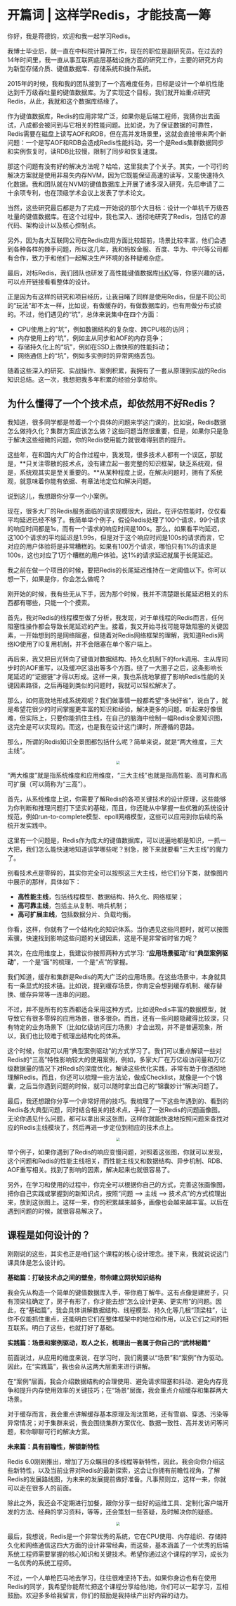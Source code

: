 # 开篇词 \| 这样学Redis，才能技高一筹

你好，我是蒋德钧，欢迎和我一起学习Redis。

我博士毕业后，就一直在中科院计算所工作，现在的职位是副研究员。在过去的14年时间里，我一直从事互联网底层基础设施方面的研究工作，主要的研究方向为新型存储介质、键值数据库、存储系统和操作系统。

2015年的时候，我和我的团队接到了一个高难度任务，目标是设计一个单机性能达到千万级吞吐量的键值数据库。为了实现这个目标，我们就开始重点研究Redis，从此，我就和这个数据库结缘了。

作为键值数据库，Redis的应用非常广泛，如果你是后端工程师，我猜你出去面试，八成都会被问到与它相关的性能问题。比如说，为了保证数据的可靠性，Redis需要在磁盘上读写AOF和RDB，但在高并发场景里，这就会直接带来两个新问题：一个是写AOF和RDB会造成Redis性能抖动，另一个是Redis集群数据同步和实例恢复时，读RDB比较慢，限制了同步和恢复速度。

那这个问题有没有好的解决方法呢？哈哈，这里我卖了个关子。其实，一个可行的解决方案就是使用非易失内存NVM，因为它既能保证高速的读写，又能快速持久化数据。我和团队就在NVM的键值数据库上开展了诸多深入研究，先后申请了二十余项专利，也在顶级学术会议上发表了学术论文。

<!-- [[[read_end]]] -->

当然，这些研究最后都是为了完成一开始说的那个大目标：设计一个单机千万级吞吐量的键值数据库。在这个过程中，我也深入、透彻地研究了Redis，包括它的源代码、架构设计以及核心控制点。

另外，因为各大互联网公司在Redis应用方面比较超前，场景比较丰富，他们会遇到各种各样的棘手问题，所以这几年，我和蚂蚁金服、百度、华为、中兴等公司都有合作，致力于和他们一起解决生产环境的各种疑难杂症。

最后，对标Redis，我们团队也研发了高性能键值数据库[HiKV](<https://www.usenix.org/conference/atc17/technical-sessions/presentation/xia>)等，你感兴趣的话，可以点开链接看看整体的设计。

正是因为有这样的研究和项目经历，让我目睹了同样是使用Redis，但是不同公司的“玩法”却不太一样，比如说，有做缓存的，有做数据库的，也有用做分布式锁的。不过，他们遇见的“坑”，总体来说集中在四个方面：

- CPU使用上的“坑”，例如数据结构的复杂度、跨CPU核的访问；
- 内存使用上的“坑”，例如主从同步和AOF的内存竞争；
- 存储持久化上的“坑”，例如在SSD上做快照的性能抖动；
- 网络通信上的“坑”，例如多实例时的异常网络丢包。

<!-- -->

随着这些深入的研究、实战操作、案例积累，我拥有了一套从原理到实战的Redis知识总结。这一次，我想把我多年积累的经验分享给你。

## 为什么懂得了一个个技术点，却依然用不好Redis？

我知道，很多同学都是带着一个个具体的问题来学这门课的，比如说，Redis数据怎么做持久化？集群方案应该怎么做？这些问题当然很重要，但是，如果你只是急于解决这些细微的问题，你的Redis使用能力就很难得到质的提升。

这些年，在和国内大厂的合作过程中，我发现，很多技术人都有一个误区，那就是，**只关注零散的技术点，没有建立起一套完整的知识框架，缺乏系统观，但是，系统观其实是至关重要的。**从某种程度上说，在解决问题时，拥有了系统观，就意味着你能有依据、有章法地定位和解决问题。

说到这儿，我想跟你分享一个小案例。

现在，很多大厂的Redis服务面临的请求规模很大，因此，在评估性能时，仅仅看平均延迟已经不够了。我简单举个例子，假设Redis处理了100个请求，99个请求的响应时间都是1s，而有一个请求的响应时间是100s。那么，如果看平均延迟，这100个请求的平均延迟是1.99s，但是对于这个响应时间是100s的请求而言，它对应的用户体验将是非常糟糕的。如果有100万个请求，哪怕只有1%的请求是100s，这也对应了1万个糟糕的用户体验。这1%的请求延迟就属于长尾延迟。

我之前在做一个项目的时候，要把Redis的长尾延迟维持在一定阈值以下。你可以想一下，如果是你，你会怎么做呢？

刚开始的时候，我有些无从下手，因为那个时候，我并不清楚跟长尾延迟相关的东西都有哪些，只能一个个摸索。

首先，我对Redis的线程模型做了分析，我发现，对于单线程的Redis而言，任何阻塞性操作都会导致长尾延迟的产生。接着，我又开始寻找可能导致阻塞的关键因素，一开始想到的是网络阻塞，但随着对Redis网络框架的理解，我知道Redis网络IO使用了IO复用机制，并不会阻塞在单个客户端上。

再后来，我又把目光转向了键值对数据结构、持久化机制下的fork调用、主从库同步时的AOF重写，以及缓冲区溢出等多个方面。绕了一大圈子之后，这条影响长尾延迟的“证据链”才得以形成。这样一来，我也系统地掌握了影响Redis性能的关键因素路径，之后再碰到类似的问题时，我就可以轻松解决了。

那么，如何高效地形成系统观呢？我们做事情一般都希望“多快好省”，说白了，就是希望花很少的时间掌握更丰富的知识和经验，解决更多的问题。听起来好像很难，但实际上，只要你能抓住主线，在自己的脑海中绘制一幅Redis全景知识图，这完全是可以实现的。而这，也是我在设计这门课时，所遵循的思路。

那么，所谓的Redis知识全景图都包括什么呢？简单来说，就是“两大维度，三大主线”。

<center><img src="https://ning-wang.oss-cn-beijing.aliyuncs.com/blog-imags/79da7093ed998a99d9abe91e610b74e7.jpg" style="zoom:50%;" /></center>

“两大维度”就是指系统维度和应用维度，“三大主线”也就是指高性能、高可靠和高可扩展（可以简称为“三高”）。

首先，从系统维度上说，你需要了解Redis的各项关键技术的设计原理，这些能够为你判断和推理问题打下坚实的基础，而且，你还能从中掌握一些优雅的系统设计规范，例如run-to-complete模型、epoll网络模型，这些可以应用到你后续的系统开发实践中。

这里有一个问题是，Redis作为庞大的键值数据库，可以说遍地都是知识，一抓一大把，我们怎么能快速地知道该学哪些呢？别急，接下来就要看“三大主线”的魔力了。

别看技术点是零碎的，其实你完全可以按照这三大主线，给它们分下类，就像图片中展示的那样，具体如下：

- **高性能主线**，包括线程模型、数据结构、持久化、网络框架；
- **高可靠主线**，包括主从复制、哨兵机制；
- **高可扩展主线**，包括数据分片、负载均衡。

<!-- -->

你看，这样，你就有了一个结构化的知识体系。当你遇见这些问题时，就可以按图索骥，快速找到影响这些问题的关键因素，这是不是非常省时省力呢？

其次，在应用维度上，我建议你按照两种方式学习: “**应用场景驱动**”和“**典型案例驱动**”，一个是“面”的梳理，一个是“点”的掌握。

我们知道，缓存和集群是Redis的两大广泛的应用场景。在这些场景中，本身就具有一条显式的技术链。比如说，提到缓存场景，你肯定会想到缓存机制、缓存替换、缓存异常等一连串的问题。

不过，并不是所有的东西都适合采用这种方式，比如说Redis丰富的数据模型，就导致它有很多零碎的应用场景，很多很杂。而且，还有一些问题隐藏得比较深，只有特定的业务场景下（比如亿级访问压力场景）才会出现，并不是普遍现象，所以，我们也比较难于梳理出结构化的体系。

这个时候，你就可以用“典型案例驱动”的方式学习了。我们可以重点解读一些对Redis的“三高”特性影响较大的使用案例，例如，多家大厂在万亿级访问量和万亿级数据量的情况下对Redis的深度优化，解读这些优化实践，非常有助于你透彻地理解Redis。而且，你还可以梳理一些方法论，做成Checklist，就像是一个个锦囊，之后当你遇到问题的时候，就可以随时拿出自己的“锦囊妙计”解决问题了。

最后，我还想跟你分享一个非常好用的技巧。我梳理了一下这些年遇到的、看到的Redis各大典型问题，同时结合相关的技术点，手绘了一张Redis的问题画像图。无论你遇见什么问题，都可以拿出来这张图，这样你就能快速地按照问题来查找对应的Redis主线模块了，然后再进一步定位到相应的技术点上。

<center><img src="https://ning-wang.oss-cn-beijing.aliyuncs.com/blog-imags/70a5bc1ddc9e3579a2fcb8a5d44118b4.jpeg" style="zoom:50%;" /></center>

举个例子，如果你遇到了Redis的响应变慢问题，对照着这张图，你就可以发现，这个问题和Redis的性能主线相关，而性能主线又和数据结构、异步机制、RDB、AOF重写相关。找到了影响的因素，解决起来也就很容易了。

另外，在学习和使用的过程中，你完全可以根据你自己的方式，完善这张画像图，把你自己实践或掌握到的新知识点，按照“问题 --> 主线 --> 技术点”的方式梳理出来，放到这张图上。这样一来，你的积累越来越多，画像也会越来越丰富。以后在遇到问题的时候，就很容易解决了。

## 课程是如何设计的？

刚刚说的这些，其实也正是咱们这个课程的核心设计理念。接下来，我就说说这门课具体是怎么设计的。

**基础篇：打破技术点之间的壁垒，带你建立网状知识结构**

我会先从构造一个简单的键值数据库入手，带你庖丁解牛。这有点像是建房子，只有顶梁柱确定了，房子有形了，你才能去想“怎么设计更美、更实用”的问题。因此，在“基础篇”，我会具体讲解数据结构、线程模型、持久化等几根“顶梁柱”，让你不仅能抓住重点，还能明白它们在整体框架中的地位和作用，以及它们之间的相互联系。明白了这些，也就打好了基础。

**实践篇：场景和案例驱动，取人之长，梳理出一套属于你自己的“武林秘籍”**

前面说过，从应用的维度来说，在学习时，我们需要以“场景”和“案例”作为驱动。因此，在“实践篇”，我也会从这两大层面来进行讲解。

在“案例”层面，我会介绍数据结构的合理使用、避免请求阻塞和抖动、避免内存竞争和提升内存使用效率的关键技巧；在“场景”层面，我会重点介绍缓存和集群两大场景。

对于缓存而言，我会重点讲解缓存基本原理及淘汰策略，还有雪崩、穿透、污染等异常情况；对于集群来说，我会围绕集群方案优化、数据一致性、高并发访问等问题，和你聊聊可行的解决方案。

**未来篇：具有前瞻性，解锁新特性**

Redis 6.0刚刚推出，增加了万众瞩目的多线程等新特性，因此，我会向你介绍这些新特性，以及当前业界对Redis的最新探索，这会让你拥有前瞻性视角，了解Redis的发展路线图，为未来的发展提前做好准备。凡事预则立，这样一来，你就可以走在很多人的前面。

除此之外，我还会不定期进行加餐，跟你分享一些好的运维工具、定制化客户端开发的方法、经典的学习资料，等等，还会策划一些答疑，及时解决你的疑惑。

<center><img src="https://ning-wang.oss-cn-beijing.aliyuncs.com/blog-imags/13946f7543f9eea58c9bd2b877826b7e.jpg" style="zoom:50%;" /></center>

最后，我想说，Redis是一个非常优秀的系统，它在CPU使用、内存组织、存储持久化和网络通信这四大方面的设计非常经典，而这些，基本涵盖了一个优秀的后端系统工程师需要掌握的核心知识和关键技术。希望你通过这个课程的学习，成长为一名优秀的系统工程师。

不过，一个人单枪匹马地去学习，往往很难坚持下去。如果你身边也有在使用Redis的同学，我希望你能帮忙把这个课程分享给他/她，你们可以一起学习，互相鼓励。欢迎多多给我留言，你们的鼓励是我持续产出好内容的动力。
